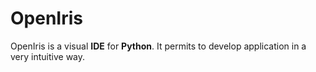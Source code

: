 OpenIris
========

OpenIris is a visual **IDE** for **Python**. It permits to develop application in a very intuitive way.